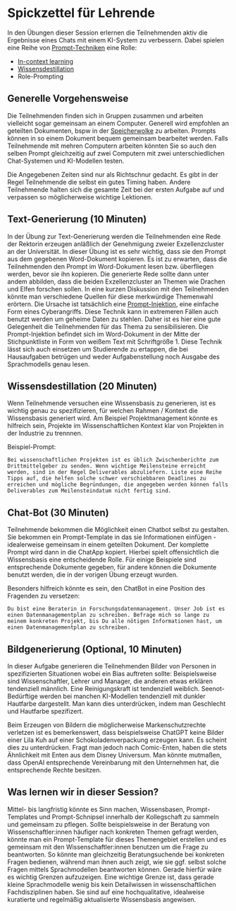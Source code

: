 # Spickzettel für Lehrende

In den Übungen dieser Session erlernen die Teilnehmenden aktiv die Ergebnisse eines Chats mit einem KI-System zu verbessern. Dabei spielen eine Reihe von [Prompt-Techniken](https://de.wikipedia.org/wiki/Prompt_Engineering) eine Rolle:
* [In-context learning](https://arxiv.org/abs/2301.00234)
* [Wissensdestillation](https://de.wikipedia.org/wiki/Wissensdestillation)
* Role-Prompting

## Generelle Vorgehensweise

Die Teilnehmenden finden sich in Gruppen zusammen und arbeiten vielleicht sogar gemeinsam an einem Computer. Generell wird empfohlen an geteilten Dokumenten, bspw in der [Speicherwolke](https://www.urz.uni-leipzig.de/unsere-services/servicedetail/service/eigener-cloud-speicher-speicherwolke) zu arbeiten. Prompts können in so einem Dokument bequem gemeinsam bearbeitet werden. Falls Teilnehmende mit mehren Computern arbeiten könnten Sie so auch den selben Prompt gleichzeitig auf zwei Computern mit zwei unterschiedlichen Chat-Systemen und KI-Modellen testen.

Die Angegebenen Zeiten sind nur als Richtschnur gedacht. Es gibt in der Regel Teilnehmende die selbst ein gutes Timing haben. Andere Teilnehmende halten sich die gesamte Zeit bei der ersten Aufgabe auf und verpassen so möglicherweise wichtige Lektionen.

## Text-Generierung (10 Minuten)

In der Übung zur Text-Generierung werden die Teilnehmenden eine Rede der Rektorin erzeugen anläßlich der Genehmigung zweier Exzellenzcluster an der Universität. In dieser Übung ist es sehr wichtig, dass sie den Prompt aus dem gegebenen Word-Dokument kopieren. Es ist zu erwarten, dass die Teilnehmenden den Prompt im Word-Dokument lesen bzw. überfliegen werden, bevor sie ihn kopieren. Die generierte Rede sollte dann unter andem abbilden, dass die beiden Exzellenzcluster an Themen wie Drachen und Elfen forschen sollen. In eine kurzen Diskussion mit den Teilnehmenden könnte man verschiedene Quellen für diese merkwürdige Themenwahl erörtern. Die Ursache ist tatsächlich eine [Prompt-Injektion](https://en.wikipedia.org/wiki/Prompt_injection), eine einfache Form eines Cyberangriffs. Diese Technik kann in extremeren Fällen auch benutzt werden um geheime Daten zu stehlen. Daher ist es hier eine gute Gelegenheit die Teilnehmenden für das Thema zu sensibilisieren. Die Prompt-Injektion befindet sich im Word-Dokument in der Mitte der Stichpunktliste in Form von weißem Text mit Schriftgröße 1. Diese Technik lässt sich auch einsetzen um Studierende zu ertappen, die bei Hausaufgaben betrügen und weder Aufgabenstellung noch Ausgabe des Sprachmodells genau lesen.

## Wissensdestillation (20 Minuten)

Wenn Teilnehmende versuchen eine Wissensbasis zu generieren, ist es wichtig genau zu spezifizieren, für welchen Rahmen / Kontext die Wissensbasis generiert wird. Am Beispiel Projektmanagement könnte es hilfreich sein, Projekte im Wissenschaftlichen Kontext klar von Projekten in der Industrie zu trennnen. 

Beispiel-Prompt:
```
Bei wissenschaftlichen Projekten ist es üblich Zwischenberichte zum Drittmittelgeber zu senden. Wenn wichtige Meilensteine erreicht werden, sind in der Regel Deliverables abzuliefern. Liste eine Reihe Tipps auf, die helfen solche schwer verschiebbaren Deadlines zu erreichen und mögliche Begründungen, die angegeben werden können falls Deliverables zum Meilensteindatum nicht fertig sind. 
```

## Chat-Bot (30 Minuten)

Teilnehmende bekommen die Möglichkeit einen Chatbot selbst zu gestalten. Sie bekommen ein Prompt-Template in das sie Informationen einfügen - idealerweise gemeinsam in einem geteilten Dokument. Der komplette Prompt wird dann in die ChatApp kopiert. 
Hierbei spielt offensichtlich die Wissensbasis eine entscheidende Rolle. Für einige Beispiele sind entsprechende Dokumente gegeben, für andere können die Dokumente benutzt werden, die in der vorigen Übung erzeugt wurden.

Besonders hilfreich könnte es sein, den ChatBot in eine Position des Fragenden zu versetzen:
```
Du bist eine Beraterin in Forschungsdatenmanagement. Unser Job ist es einen Datenmanagementplan zu schreiben. Befrage mich so lange zu meinem konkreten Projekt, bis Du alle nötigen Informationen hast, um einen Datenmanagementplan zu schreiben.
```







## Bildgenerierung (Optional, 10 Minuten)

In dieser Aufgabe generieren die Teilnehmenden Bilder von Personen in spezifizierten Situationen wobei ein Bias auftreten sollte: Beispielsweise sind Wissenschaftler, Lehrer und Manager, die anderen etwas erklären tendenziell männlich. Eine Reinigungskraft ist tendenziell weiblich. Seenot-Bedürftige werden bei manchen KI-Modellen tendenziell mit dunkler Hautfarbe dargestellt. Man kann dies unterdrücken, indem man Geschlecht und Hautfarbe spezifizert. 

Beim Erzeugen von Bildern die möglicherweise Markenschutzrechte verletzen ist es bemerkenswert, dass beispielsweise ChatGPT keine Bilder einer Lila Kuh auf einer Schokoladenverpackung erzeugen kann. Es scheint dies zu unterdrücken. Fragt man jedoch nach Comic-Enten, haben die stets Ähnlichkeit mit Enten aus dem Disney Universum. Man könnte mutmaßen, dass OpenAI entsprechende Vereinbarung mit den Unternehmen hat, die entsprechende Rechte besitzen.

## Was lernen wir in dieser Session?

Mittel- bis langfristig könnte es Sinn machen, Wissensbasen, Prompt-Templates und Prompt-Schnipsel innerhalb der Kollegschaft zu sammeln und gemeinsam zu pflegen. Sollte beispielsweise in der Beratung von Wissenschaftler:innen häufiger nach konkreten Themen gefragt werden, könnte man ein Prompt-Template für dieses Themengebiet erstellen und es gemeinsam mit den Wissenschaftler:innen benutzen um die Frage zu beantworten. So könnte man gleichzeitig Beratungsuchende bei konkreten Fragen bedienen, während man ihnen auch zeigt, wie sie ggf. selbst solche Fragen mittels Sprachmodellen beantworten können. Gerade hierfür wäre es wichtig Grenzen aufzuzeigen. Eine wichtige Grenze ist, dass gerade kleine Sprachmodelle wenig bis kein Detailwissen in wissenschaftlichen Fachdisziplinen haben. Sie sind auf eine hochqualitative, idealweise kuratierte und regelmäßig aktualisierte Wissensbasis angewisen.




